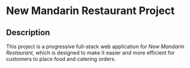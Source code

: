 # New Mandarin Restaurant Project

## Description
This project is a progressive full-stack web application for *New Mandarin Restaurant*,
which is designed to make it easier and more efficient for customers to place food and
catering orders.
